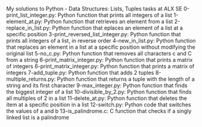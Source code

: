 My solutions to Python - Data Structures: Lists, Tuples tasks at ALX SE
0-print_list_integer.py: Python function that prints all integers of a list
1-element_at.py: Python function that retrieves an element from a list
2-replace_in_list.py: Python function that eplaces an element of a list at a specific position
3-print_reversed_list_integer.py: Python function that prints all integers of a list, in reverse order
4-new_in_list.py: Python function that replaces an element in a list at a specific position without modifying the original list
5-no_c.py: Python function that removes all characters c and C from a string
6-print_matrix_integer.py: Python function that prints a matrix of integers
6-print_matrix_integer.py: Python function that prints a matrix of integers
7-add_tuple.py: Python function that adds 2 tuples
8-multiple_returns.py: Python function that returns a tuple with the length of a string and its first character
9-max_integer.py: Python function that finds the biggest integer of a list
10-divisible_by_2.py: Python function that finds all multiples of 2 in a list
11-delete_at.py: Python function that deletes the item at a specific position in a list
12-switch.py: Python code that switches the values of a and b
13-is_palindrome.c: C function that checks if a singly linked list is a palindrome
